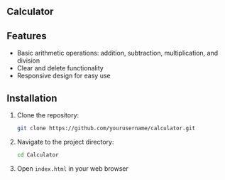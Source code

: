 ## Calculator

## Features

- Basic arithmetic operations: addition, subtraction, multiplication, and division
- Clear and delete functionality
- Responsive design for easy use

## Installation

1. Clone the repository:
   ```bash
   git clone https://github.com/yourusername/calculator.git
   ```
2. Navigate to the project directory:
   ```bash
   cd Calculator
   ```
3. Open `index.html` in your web browser
